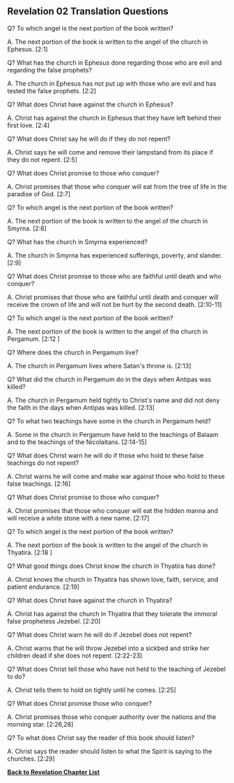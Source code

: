 ## Revelation 02 Translation Questions ##

Q? To which angel is the next portion of the book written?

A. The next portion of the book is written to the angel of the church in Ephesus. [2:1]

Q? What has the church in Ephesus done regarding those who are evil and regarding the false prophets?

A. The church in Ephesus has not put up with those who are evil and has tested the false prophets. [2:2]

Q? What does Christ have against the church in Ephesus?

A. Christ has against the church in Ephesus that they have left behind their first love. [2:4]

Q? What does Christ say he will do if they do not repent?

A. Christ says he will come and remove their lampstand from its place if they do not repent. [2:5]

Q? What does Christ promise to those who conquer?

A. Christ promises that those who conquer will eat from the tree of life in the paradise of God. [2:7]

Q? To which angel is the next portion of the book written?

A. The next portion of the book is written to the angel of the church in Smyrna. [2:8]

Q? What has the church in Smyrna experienced?

A. The church in Smyrna has experienced sufferings, poverty, and slander. [2:9]

Q? What does Christ promise to those who are faithful until death and who conquer?

A. Christ promises that those who are faithful until death and conquer will receive the crown of life and will not be hurt by the second death. [2:10-11]

Q? To which angel is the next portion of the book written?

A. The next portion of the book is written to the angel of the church in Pergamum. [2:12 ]

Q? Where does the church in Pergamum live?

A. The church in Pergamum lives where Satan's throne is. [2:13]

Q? What did the church in Pergamum do in the days when Antipas was killed?

A. The church in Pergamum held tightly to Christ's name and did not deny the faith in the days when Antipas was killed. [2:13]

Q? To what two teachings have some in the church in Pergamum held?

A. Some in the church in Pergamum have held to the teachings of Balaam and to the teachings of the Nicolaitans. [2:14-15]

Q? What does Christ warn he will do if those who hold to these false teachings do not repent?

A. Christ warns he will come and make war against those who hold to these false teachings. [2:16]

Q? What does Christ promise to those who conquer?

A. Christ promises that those who conquer will eat the hidden manna and will receive a white stone with a new name. [2:17]

Q? To which angel is the next portion of the book written?

A. The next portion of the book is written to the angel of the church in Thyatira. [2:18 ]

Q? What good things does Christ know the church in Thyatira has done?

A. Christ knows the church in Thyatira has shown love, faith, service, and patient endurance. [2:19]

Q? What does Christ have against the church in Thyatira?

A. Christ has against the church in Thyatira that they tolerate the immoral false prophetess Jezebel. [2:20]

Q? What does Christ warn he will do if Jezebel does not repent?

A. Christ warns that he will throw Jezebel into a sickbed and strike her children dead if she does not repent. [2:22-23]

Q? What does Christ tell those who have not held to the teaching of Jezebel to do?

A. Christ tells them to hold on tightly until he comes. [2:25]

Q? What does Christ promise those who conquer?

A. Christ promises those who conquer authority over the nations and the morning star. [2:26,28]

Q? To what does Christ say the reader of this book should listen?

A. Christ says the reader should listen to what the Spirit is saying to the churches. [2:29]

__[Back to Revelation Chapter List](./)__

